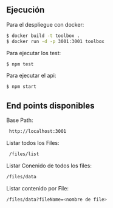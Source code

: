 ## Ejecución

Para el despliegue con docker:

```bash
$ docker build -t toolbox .
$ docker run -d -p 3001:3001 toolbox
```

Para ejecutar los test:

```bash
$ npm test
```

Para ejecutar el api:

```bash
$ npm start
```

## End points disponibles

Base Path:

```bash
 http://localhost:3001
```

Listar todos los Files:

```bash
 /files/list
```

Listar Conenido de todos los files:

```bash
/files/data
```

Listar contenido por File:

```bash
/files/data?fileName=<nombre de file>
```
